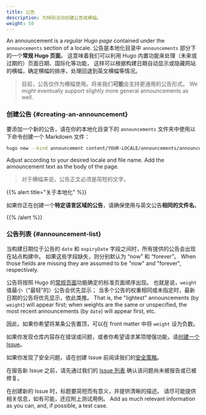 ```yaml
---
title: 公告
description: 为特别活动创建公告或横幅。
weight: 50
---
```


An announcement is a _regular Hugo page_ contained under the `announcements`
section of a locale. 公告是本地化目录中 `announcements` 部分下的一个**常规 Hugo 页面**。
这意味着我们可以利用 Hugo 内置功能来处理（未来或过期的）页面日期、国际化等功能，
这样可以根据构建日期自动显示或隐藏网站的横幅，确定横幅的排序，处理回退到英文横幅等情况。

> 目前，公告仅作为横幅使用。将来我们**可能**会支持更通用的公告形式。 We _might_ eventually
> support slightly more general announcements as well.

### 创建公告 {#creating-an-announcement}

要添加一个新的公告，请在你的本地化目录下的 `announcements` 文件夹中使用以下命令创建一个 Markdown 文件：

```sh
hugo new --kind announcement content/YOUR-LOCALE/announcements/announcement-file-name.md
```

Adjust according to your desired locale and file name. Add the announcement text
as the body of the page.

> 对于横幅来说，公告正文必须是简短的文字。

{{% alert title="关于本地化" %}}

如果你正在创建一个**特定语言区域的公告**，请确保使用与英文公告**相同的文件名**。

{{% /alert %}}

### 公告列表 {#announcement-list}

当构建日期位于公告的 `date` 和 `expiryDate` 字段之间时，所有提供的公告会出现在站点构建中。
如果这些字段缺失，则分别默认为 “now” 和 “forever”。 When those
fields are missing they are assumed to be "now" and "forever", respectively.

公告将按照 Hugo 的[常规页面](https://gohugo.io/methods/site/regularpages/)功能确定的标准页面顺序出现。
也就是说，`weight` 值最小（“最轻”的）公告会优先显示；
当多个公告的权重相同或未指定时，最新日期的公告将优先显示，依此类推。 That is,
the "lightest" announcements (by `weight`) will appear first; when weights are
the same or unspecified, the most recent announcements (by `date`) will appear
first, etc.

因此，如果你希望将某条公告置顶，可以在 front matter 中将 `weight` 设为负数。

如果你发现仓库内容存在错误或问题，或者你希望请求某项增强功能，请[创建一个 Issue][new-issue]。

如果你发现了安全问题，请在创建 Issue
前阅读我们的[安全策略](https://github.com/open-telemetry/opentelemetry.io/security/policy)。

在报告新 Issue 之前，请先通过我们的
[Issue 列表](https://github.com/open-telemetry/opentelemetry.io/issues?q=is%3Aissue+is%3Aopen+sort%3Aupdated-desc)
确认该问题尚未被报告或已被修复。

在创建新的 Issue 时，标题要简短而有意义，并提供清晰的描述。
请尽可能提供相关信息，如有可能，还应附上测试用例。 Add as much relevant information as you can, and, if possible, a
test case.

[new-issue]: https://github.com/open-telemetry/opentelemetry.io/issues/new/choose
